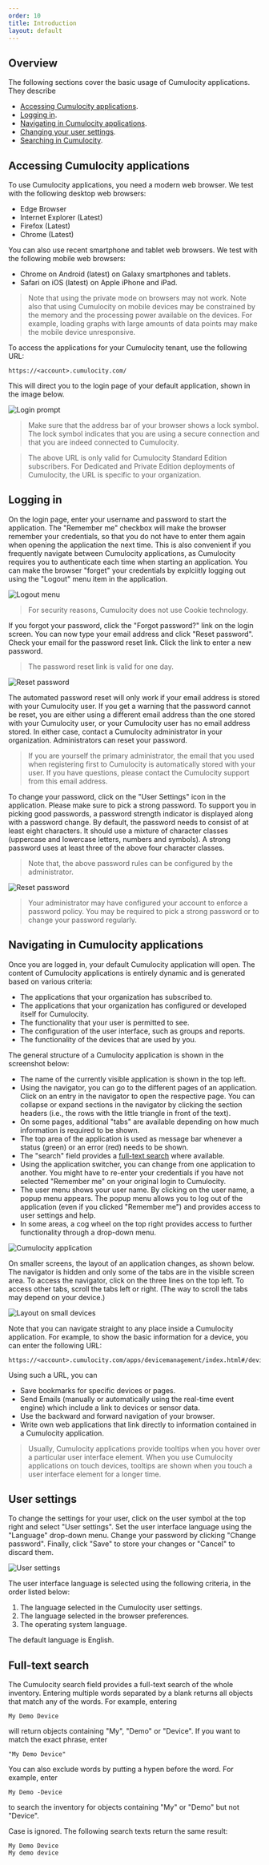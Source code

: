 ```yaml
---
order: 10
title: Introduction
layout: default
---
```


## Overview

The following sections cover the basic usage of Cumulocity applications. They describe

   * [Accessing Cumulocity applications](#accessing).
   * [Logging in](#login).
   * [Navigating in Cumulocity applications](#navigating).
   * [Changing your user settings](#settings).
   * [Searching in Cumulocity](#searching).

## <a name="accessing"></a>Accessing Cumulocity applications

To use Cumulocity applications, you need a modern web browser. We test with the following desktop web browsers:

* Edge Browser 
* Internet Explorer (Latest) 
* Firefox (Latest)    
* Chrome (Latest)

You can also use recent smartphone and tablet web browsers. We test with the following mobile web browsers:

  * Chrome on Android (latest) on Galaxy smartphones and tablets. 
  * Safari on iOS (latest) on Apple iPhone and iPad.
  
> Note that using the private mode on browsers may not work. Note also that using Cumulocity on mobile devices may be constrained by the memory and the processing power available on the devices. For example, loading graphs with large amounts of data points may make the mobile device unresponsive.

To access the applications for your Cumulocity tenant, use the following URL:

	https://<account>.cumulocity.com/

This will direct you to the login page of your default application, shown in the image below.

<img src="/guides/users-guide/login.png" alt="Login prompt" style="max-width: 50%">

> Make sure that the address bar of your browser shows a lock symbol. The lock symbol indicates that you are using a secure connection and that you are indeed connected to Cumulocity.

> The above URL is only valid for Cumulocity Standard Edition subscribers. For Dedicated and Private Edition deployments of Cumulocity, the URL is specific to your organization.

## <a name="login"></a>Logging in

On the login page, enter your username and password to start the application. The "Remember me" checkbox will make the browser remember your credentials, so that you do not have to enter them again when opening the application the next time. This is also convenient if you frequently navigate between Cumulocity applications, as Cumulocity requires you to authenticate each time when starting an application. You can make the browser "forget" your credentials by explciitly logging out using the "Logout" menu item in the application.

<img src="/guides/users-guide/logout.png" alt="Logout menu" style="max-width: 60%">


> For security reasons, Cumulocity does not use Cookie technology.

If you forgot your password, click the "Forgot password?" link on the login screen. You can now type your email address and click "Reset password". Check your email for the password reset link. Click the link to enter a new password.

> The password reset link is valid for one day.

<img src="/guides/users-guide/resetpassword.png" alt="Reset password" style="max-width: 50%">

The automated password reset will only work if your email address is stored with your Cumulocity user. If you get a warning that the password cannot be reset, you are either using a different email address than the one stored with your Cumulocity user, or your Cumulocity user has no email address stored. In either case, contact a Cumulocity administrator in your organization. Administrators can reset your password.

> If you are yourself the primary administrator, the email that you used when registering first to Cumulocity is automatically stored with your user. If you have questions, please contact the Cumulocity support from this email address.

To change your password, click on the "User Settings" icon in the application. Please make sure to pick a strong password. To support you in picking good passwords, a password strength indicator is displayed along with a password change. By default, the password needs to consist of at least eight characters. It should use a mixture of character classes (uppercase and lowercase letters, numbers and symbols). A strong password uses at least three of the above four character classes.

> Note that, the above password rules can be configured by the administrator.

<img src="/guides/users-guide/passwordstrength.png" alt="Reset password" style="max-width: 50%">

> Your administrator may have configured your account to enforce a password policy. You may be required to pick a strong password or to change your password regularly.

## <a name="navigating"></a>Navigating in Cumulocity applications

Once you are logged in, your default Cumulocity application will open. The content of Cumulocity applications is entirely dynamic and is generated based on various criteria:

* The applications that your organization has subscribed to.
* The applications that your organization has configured or developed itself for Cumulocity.
* The functionality that your user is permitted to see.
* The configuration of the user interface, such as groups and reports.
* The functionality of the devices that are used by you.

The general structure of a Cumulocity application is shown in the screenshot below:

* The name of the currently visible application is shown in the top left.
* Using the navigator, you can go to the different pages of an application. Click on an entry in the navigator to open the respective page. You can collapse or expand sections in the navigator by clicking the section headers (i.e., the rows with the little triangle in front of the text).
* On some pages, additional "tabs" are available depending on how much information is required to be shown.
* The top area of the application is used as message bar whenever a status (green) or an error (red) needs to be shown.
* The "search" field provides a [full-text search](#searching) where available.
* Using the application switcher, you can change from one application to another. You might have to re-enter your credentials if you have not selected "Remember me" on your original login to Cumulocity.
* The user menu shows your user name. By clicking on the user name, a popup menu appears. The popup menu allows you to log out of the application (even if you clicked "Remember me") and provides access to user settings and help.
* In some areas, a cog wheel on the top right provides access to further functionality through a drop-down menu.

![Cumulocity application](/guides/users-guide/app2.png)

On smaller screens, the layout of an application changes, as shown below. The navigator is hidden and only some of the tabs are in the visible screen area. To access the navigator, click on the three lines on the top left. To access other tabs, scroll the tabs left or right. (The way to scroll the tabs may depend on your device.)

<img src="/guides/users-guide/appsmall.png" alt="Layout on small devices" style="max-width: 50%">

Note that you can navigate straight to any place inside a Cumulocity application. For example, to show the basic information for a device, you can enter the following URL:

	https://<account>.cumulocity.com/apps/devicemanagement/index.html#/device/<id>/info

Using such a URL, you can

  * Save bookmarks for specific devices or pages.
  * Send Emails (manually or automatically using the real-time event engine) which include a link to devices or sensor data.
  * Use the backward and forward navigation of your browser.
  * Write own web applications that link directly to information contained in a Cumulocity application.

> Usually, Cumulocity applications provide tooltips when you hover over a particular user interface element. When you use Cumulocity applications on touch devices, tooltips are shown when you touch a user interface element for a longer time.

## <a name="settings"></a>User settings

To change the settings for your user, click on the user symbol at the top right and select "User settings". Set the user interface language using the "Language" drop-down menu. Change your password by clicking "Change password". Finally, click "Save" to store your changes or "Cancel" to discard them.

<img src="/guides/users-guide/usersettings.png" alt="User settings"  style="max-width: 60%">

The user interface language is selected using the following criteria, in the order listed below:

1. The language selected in the Cumulocity user settings.
2. The language selected in the browser preferences.
3. The operating system language.

The default language is English.

## <a name="searching"></a>Full-text search

The Cumulocity search field provides a full-text search of the whole inventory. Entering multiple words separated by a blank returns all objects that match any of the words. For example, entering

	My Demo Device

will return objects containing "My", "Demo" or "Device". If you want to match the exact phrase, enter

	"My Demo Device"

You can also exclude words by putting a hypen before the word. For example, enter

	My Demo -Device

to search the inventory for objects containing "My" or "Demo" but not "Device".

Case is ignored. The following search texts return the same result:

	My Demo Device
	My demo device
